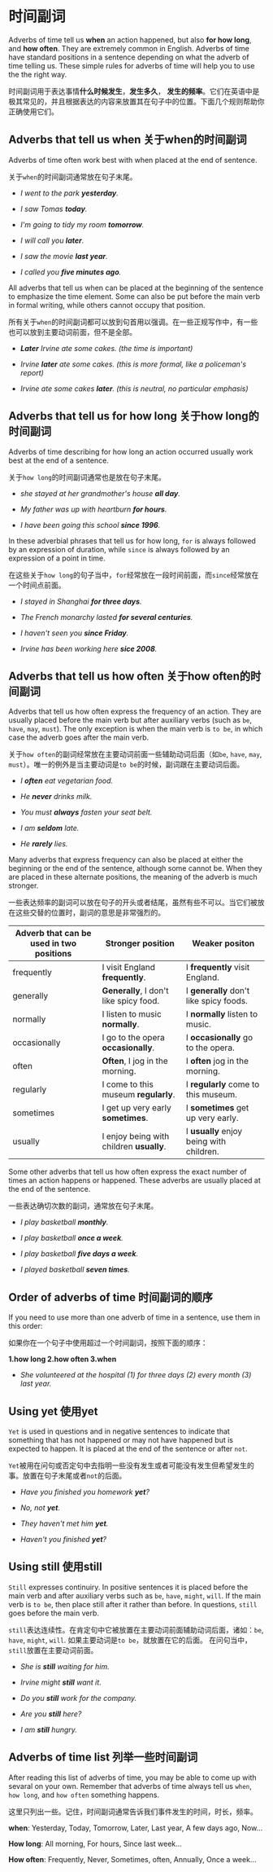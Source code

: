 # 时间副词

Adverbs of time tell us **when** an action happened, but also **for how long**, and **how often**. They are extremely common in English. Adverbs of time have standard positions in a sentence depending on what the adverb of time telling us. These  simple rules for adverbs of time will help you to use the the right way.

时间副词用于表达事情**什么时候发生**，**发生多久**， **发生的频率**。它们在英语中是极其常见的，并且根据表达的内容来放置其在句子中的位置。下面几个规则帮助你正确使用它们。

## Adverbs that tell us when 关于when的时间副词

Adverbs of time often work best with when placed at the end of sentence.

关于`when`的时间副词通常放在句子末尾。

- *I went to the park __yesterday__.*

- *I saw Tomas __today__.*

- *I'm going to tidy my room __tomorrow__.*

- *I will call you __later__.*

- *I saw the movie __last year__.*

- *I called you __five minutes ago__.*

All adverbs that tell us when can be placed at the beginning of the sentence to emphasize the time element. Some can also be put before the main verb in formal writing, while others cannot occupy that position.

所有关于`when`的时间副词都可以放到句首用以强调。在一些正规写作中，有一些也可以放到主要动词前面，但不是全部。

- *__Later__ Irvine ate some cakes. (the time is important)*

- *Irvine __later__ ate some cakes. (this is more formal, like a policeman's report)*

- *Irvine ate some cakes __later__. (this is neutral, no particular emphasis)*

## Adverbs that tell us for how long 关于how long的时间副词

Adverbs of time describing for how long an action occurred usually work best at the end of a sentence.

关于`how long`的时间副词通常也是放在句子末尾。

- *she stayed at her grandmother's house __all day__.*

- *My father was up with heartburn __for hours__.*

- *I have been going this school __since 1996__.*

In these adverbial phrases that tell us for how long, `for` is always followed by an expression of duration, while `since` is always followed by an expression of a point in time.

在这些关于`how long`的句子当中，`for`经常放在一段时间前面，而`since`经常放在一个时间点前面。

- *I stayed in Shanghai __for three days__.*

- *The French monarchy lasted __for several centuries__.*

- *I haven't seen you __since Friday__.*

- *Irvine has been working here __sice 2008__.*

## Adverbs that tell us how often 关于how often的时间副词

Adverbs that tell us how often express the frequency of an action. They are usually placed before the main verb but after auxiliary verbs (such as `be`, `have`, `may`, `must`). The only exception is when the main verb is `to be`, in which case the adverb goes after the main verb.

关于`how often`的副词经常放在主要动词前面一些辅助动词后面（如`be`, `have`, `may`, `must`）。唯一的例外是当主要动词是`to be`的时候，副词跟在主要动词后面。

- *I __often__ eat vegetarian food.*

- *He __never__ drinks milk.*

- *You must __always__ fasten your seat belt.*

- *I am __seldom__ late.*

- *He __rarely__ lies.*

Many adverbs that express frequency can also be placed at either the beginning or the end of the sentence, although some cannot be. When they are placed in these alternate positions, the meaning of the adverb is much stronger.

一些表达频率的副词可以放在句子的开头或者结尾，虽然有些不可以。当它们被放在这些交替的位置时，副词的意思是非常强烈的。

| Adverb that can be used in two positions | Stronger position                        | Weaker positon                           |
| ---------------------------------------- | ---------------------------------------- | ---------------------------------------- |
| frequently                               | I visit England __frequently__.          | I __frequently__ visit England.          |
| generally                                | __Generally__, I don't like spicy food.  | I __generally__ don't like spicy foods.  |
| normally                                 | I listen to music __normally__.          | I __normally__ listen to music.          |
| occasionally                             | I go to the opera __occasionally__.      | I __occasionally__ go to the opera.      |
| often                                    | __Often__, I jog in the morning.         | I __often__ jog in the morning.          |
| regularly                                | I come to this museum __regularly__.     | I __regularly__ come to this museum.     |
| sometimes                                | I get up very early __sometimes__.       | I __sometimes__ get up very early.       |
| usually                                  | I enjoy being with children __usually__. | I __usually__ enjoy being with children. |

Some other adverbs that tell us how often express the exact number of times an action happens or happened. These adverbs are usually placed at the end of the sentence.

一些表达确切次数的副词，通常放在句子末尾。

- *I play basketball __monthly__.*

- *I play basketball __once a week__.*

- *I play basketball __five days a week__.*

- *I played basketball __seven times__.*

## Order of adverbs of time 时间副词的顺序

If you need to use more than one adverb of time in a sentence, use them in this order:

如果你在一个句子中使用超过一个时间副词，按照下面的顺序：

**1.how long  2.how often  3.when**

- *She volunteered at the hospital (1) for three days (2) every month (3) last year.*

## Using yet 使用yet

`Yet` is used in questions and in negative sentences to indicate that something that has not happened or may not have happened but is expected to happen. It is placed at the end of the sentence or after `not`.

`Yet`被用在问句或否定句中去指明一些没有发生或者可能没有发生但希望发生的事。放置在句子末尾或者`not`的后面。

- *Have you finished you homework __yet__?*

- *No, not __yet__.*

- *They haven't met him __yet__.*

- *Haven't you finished __yet__?*

## Using still 使用still

`Still` expresses continuiry. In positive sentences it is placed before the main verb and after auxiliary verbs such as `be`, `have`, `might`, `will`. If the main verb is `to be`, then place still after it rather than before. In questions, `still` goes before the main verb.

`still`表达连续性。在肯定句中它被放置在主要动词前面辅助动词后面，诸如：`be`, `have`, `might`, `will`. 如果主要动词是`to be`，就放置在它的后面。 在问句当中，`still`放置在主要动词前面。

- *She is __still__ waiting for him.*

- *Irvine might __still__ want it*.

- *Do you __still__ work for the company.*

- *Are you __still__ here?*

- *I am __still__ hungry.*

## Adverbs of time list 列举一些时间副词

After reading this list of adverbs of time, you may be able to come up with sevaral on your own. Remember that adverbs of time always tell us `when`, `how long`, and `how often` something happens.

这里只列出一些。记住，时间副词通常告诉我们事件发生的时间，时长，频率。

**when**: Yesterday, Today, Tomorrow, Later, Last year, A few days ago, Now...

**How long**: All morning, For hours, Since last week...

**How often**: Frequently, Never, Sometimes, often, Annually, Once a week...
